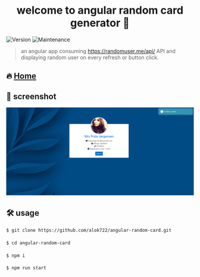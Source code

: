 <h1 align="center">welcome to angular random card generator 👋</h1>
<p>
  <img alt="Version" src="https://img.shields.io/badge/version-1.0.0-blue.svg?cacheSeconds=2592000" />
  <img alt="Maintenance" src="https://img.shields.io/badge/Maintained-yes-blue.svg" />
</p>

> an angular app consuming <https://randomuser.me/api/> API and displaying random user on every refresh or button click.

## 🔥 [Home](https://isaccanedo.github.io/angular-random-card/)

## 📸 screenshot
![demo](./src/assets/demo.png)

## 🛠 usage

```sh
$ git clone https://github.com/alok722/angular-random-card.git

$ cd angular-random-card

$ npm i

$ npm run start
```
